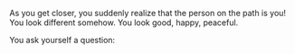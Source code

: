 
As you get closer, you suddenly realize that the person on the path is you!
You look different somehow. You look good, happy, peaceful.

You ask yourself a question: